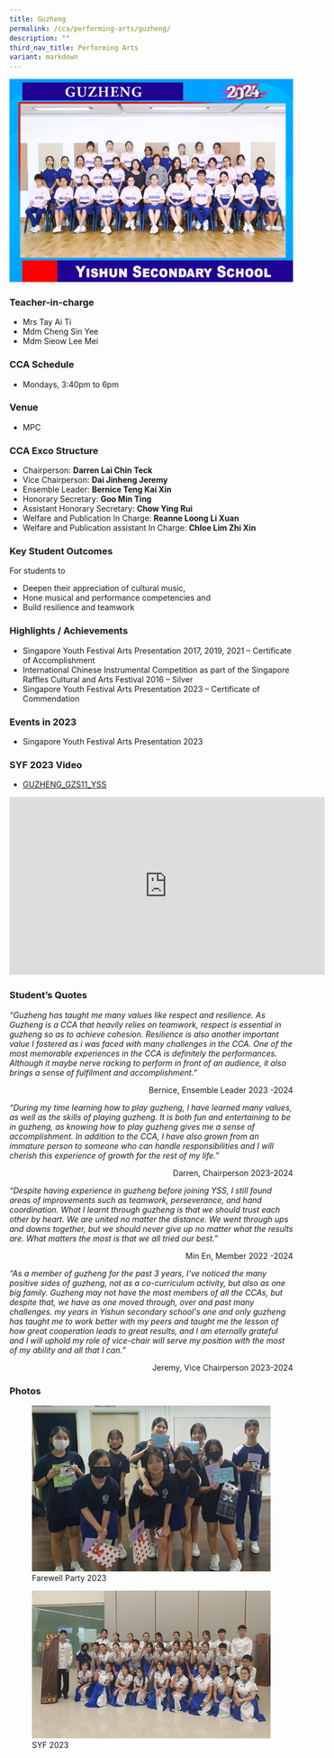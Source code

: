 ```yaml
---
title: Guzheng
permalink: /cca/performing-arts/guzheng/
description: ""
third_nav_title: Performing Arts
variant: markdown
---
```

![](/images/StudDevelopment/CCAs/PerformingArts/Guzheng/Guzheng_24.jpg)

### Teacher-in-charge	
* Mrs Tay Ai Ti
* Mdm Cheng Sin Yee
* Mdm Sieow Lee Mei

### CCA Schedule
* Mondays, 3:40pm to 6pm

### Venue
* MPC


### CCA Exco Structure

* Chairperson:  **Darren Lai Chin Teck**
* Vice Chairperson: **Dai Jinheng Jeremy**
* Ensemble Leader: **Bernice Teng Kai Xin**
* Honorary Secretary: **Goo Min Ting**
* Assistant Honorary Secretary: **Chow Ying Rui**
* Welfare and Publication In Charge: **Reanne Loong Li Xuan**
* Welfare and Publication assistant In Charge: **Chloe Lim Zhi Xin**




### Key Student Outcomes

For students to
* Deepen their appreciation of cultural music,
* Hone musical and performance competencies and
* Build resilience and teamwork


### Highlights / Achievements

* Singapore Youth Festival Arts Presentation 2017, 2019, 2021 – Certificate of Accomplishment
* International Chinese Instrumental Competition as part of the Singapore Raffles Cultural and Arts Festival 2016 – Silver
* Singapore Youth Festival Arts Presentation 2023 – Certificate of Commendation


### Events in 2023

* Singapore Youth Festival Arts Presentation 2023

### SYF 2023 Video 

* [GUZHENG_GZS11_YSS](https://youtu.be/COUvT5esGms)

<iframe allowfullscreen="" allow="accelerometer; autoplay; clipboard-write; encrypted-media; gyroscope; picture-in-picture; web-share" frameborder="0" title="YouTube video player" src="https://www.youtube.com/embed/COUvT5esGms" height="315" width="560"></iframe>

### Student’s Quotes

*“Guzheng has taught me many values like respect and resilience. As Guzheng is a CCA that heavily relies on teamwork, respect is essential in guzheng so as to achieve cohesion. Resilience is also another important value I fostered as i was faced with many challenges in the CCA. One of the most memorable experiences in the CCA is definitely the performances. Although it maybe nerve racking to perform in front of an audience, it also brings a sense of fulfilment and accomplishment.”*

<div style="text-align:right">Bernice, Ensemble Leader 2023 -2024</div>

*“During my time learning how to play guzheng, I have learned many values, as well as the skills of playing guzheng. It is both fun and entertaining to be in guzheng, as knowing how to play guzheng gives me a sense of accomplishment. In addition to the CCA, I have also grown from an immature person to someone who can handle responsibilities and I will cherish this experience of growth for the rest of my life.”*

<div style="text-align:right">Darren, Chairperson 2023-2024</div>

*“Despite having experience in guzheng before joining YSS, I still found areas of improvements such as teamwork, perseverance, and hand coordination. What I learnt through guzheng is that we should trust each other by heart. We are united no matter the distance. We went through ups and downs together, but we should never give up no matter what the results are. What matters the most is that we all tried our best.”*

<div style="text-align:right">Min En, Member 2022 -2024</div>

*“As a member of guzheng for the past 3 years, I've noticed the many positive sides of guzheng, not as a co-curriculum activity, but also as one big family. Guzheng may not have the most members of all the CCAs, but despite that, we have as one moved through, over and past many challenges.  my years in Yishun secondary school's one and only guzheng has taught me to work better with my peers and taught me the lesson of how great cooperation leads to great results, and I am eternally grateful and I will uphold my role of vice-chair will serve my position with the most of my ability and all that I can.”*

<div style="text-align:right">Jeremy, Vice Chairperson 2023-2024</div>

### Photos

<figure><img src="/images/StudDevelopment/CCAs/PerformingArts/Guzheng/farewell%20party%202023.jpg"><figcaption>Farewell Party 2023</figcaption></figure>

<figure><img src="/images/StudDevelopment/CCAs/PerformingArts/Guzheng/syf%202023.jpg"><figcaption>SYF 2023</figcaption></figure>
